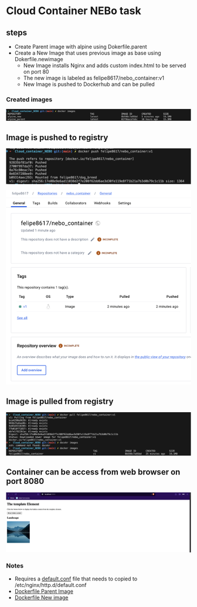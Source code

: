 # Cloud Container NEBo task

## steps
- Create Parent image with alpine using Dokerfile.parent
- Create a New Image that uses previous image as base using Dokerfile.newimage
    - New Image installs Nginx and adds custom index.html to be served on port 80
    - The new image is labeled as felipe8617/nebo_container:v1
    - New Image is pushed to Dockerhub and can be pulled

### Created images

![created_images](/Images/NCC_created_images.png)

## Image is pushed to registry

![pushed_image](/Images/NCC_pushing_imaga_to_registry.png)

![image_on_registry](/Images/NCC_image_on_registry.png)

## Image is pulled from registry

![ulling_image](/Images/NCC_downloading_image.png)

## Container can be access from web browser on port 8080

![acces_container](/Images/NCC_cointainer_access.png)


### Notes

- Requires a [default.conf](https://github.com/ucarvaja/Peex_project/blob/main/Cloud_container_NEBO/Dockerfile.newimage) file that needs to copied to /etc/nginx/http.d/default.conf
- [Dockerfile Parent Image](https://github.com/ucarvaja/Peex_project/blob/main/Cloud_container_NEBO/Dockerfile.parent)
- [Dockerfile New image](https://github.com/ucarvaja/Peex_project/blob/main/Cloud_container_NEBO/default.conf)

    
